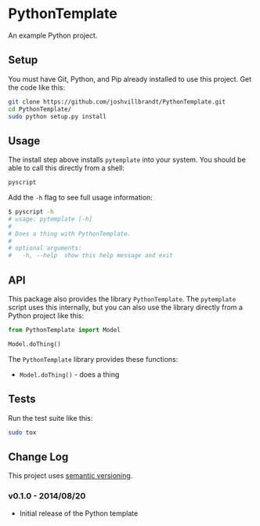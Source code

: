 # PythonTemplate

An example Python project.

## Setup

You must have Git, Python, and Pip already installed to use this project. Get the code like this:

```bash
git clone https://github.com/joshvillbrandt/PythonTemplate.git
cd PythonTemplate/
sudo python setup.py install
```

## Usage

The install step above installs `pytemplate` into your system. You should be able to call this directly from a shell:

```bash
pyscript
```

Add the `-h` flag to see full usage information:

```bash
$ pyscript -h
# usage: pytemplate [-h]
#
# Does a thing with PythonTemplate.
#
# optional arguments:
#   -h, --help  show this help message and exit
```

## API

This package also provides the library `PythonTemplate`. The `pytemplate` script uses this internally, but you can also use the library directly from a Python project like this:

```python
from PythonTemplate import Model

Model.doThing()
```

The `PythonTemplate` library provides these functions:

* `Model.doThing()` - does a thing

## Tests

Run the test suite like this:

```bash
sudo tox
```

## Change Log

This project uses [semantic versioning](http://semver.org/).

### v0.1.0 - 2014/08/20

* Initial release of the Python template
